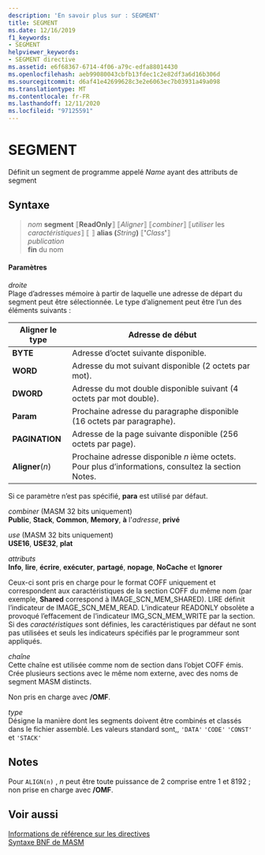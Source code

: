```yaml
---
description: 'En savoir plus sur : SEGMENT'
title: SEGMENT
ms.date: 12/16/2019
f1_keywords:
- SEGMENT
helpviewer_keywords:
- SEGMENT directive
ms.assetid: e6f68367-6714-4f06-a79c-edfa88014430
ms.openlocfilehash: aeb99080043cbfb13fdec1c2e82df3a6d16b306d
ms.sourcegitcommit: d6af41e42699628c3e2e6063ec7b03931a49a098
ms.translationtype: MT
ms.contentlocale: fr-FR
ms.lasthandoff: 12/11/2020
ms.locfileid: "97125591"
---
```

# <a name="segment"></a>SEGMENT

Définit un segment de programme appelé *Name* ayant des attributs de segment

## <a name="syntax"></a>Syntaxe

> *nom* **segment** ⟦**ReadOnly**⟧ ⟦*Aligner*⟧ ⟦*combiner*⟧ ⟦*utiliser* les *caractéristiques*⟧ ⟦ ⟧ **alias (**_String_**)** ⟦__'__*Class*__'__⟧ \
> *publication*\
>  **fin** du nom

#### <a name="parameters"></a>Paramètres

*droite*\
Plage d’adresses mémoire à partir de laquelle une adresse de départ du segment peut être sélectionnée. Le type d’alignement peut être l’un des éléments suivants :

|Aligner le type|Adresse de début|
|----------------|----------------------|
|**BYTE**|Adresse d’octet suivante disponible.|
|**WORD**|Adresse du mot suivant disponible (2 octets par mot).|
|**DWORD**|Adresse du mot double disponible suivant (4 octets par mot double).|
|**Param**|Prochaine adresse du paragraphe disponible (16 octets par paragraphe).|
|**PAGINATION**|Adresse de la page suivante disponible (256 octets par page).|
|**Aligner**(*n*)|Prochaine adresse disponible *n* ième octets. Pour plus d’informations, consultez la section Notes.|

Si ce paramètre n’est pas spécifié, **para** est utilisé par défaut.

*combiner* (MASM 32 bits uniquement) \
**Public**, **Stack**, **Common**, **Memory**, **à** l'<em>adresse</em>, **privé**

*use* (MASM 32 bits uniquement) \
**USE16**, **USE32**, **plat**

*attributs*\
**Info**, **lire**, **écrire**, **exécuter**, **partagé**, **nopage**, **NoCache** et **Ignorer**

Ceux-ci sont pris en charge pour le format COFF uniquement et correspondent aux caractéristiques de la section COFF du même nom (par exemple, **Shared** correspond à IMAGE_SCN_MEM_SHARED). LIRE définit l’indicateur de IMAGE_SCN_MEM_READ. L’indicateur READONLY obsolète a provoqué l’effacement de l’indicateur IMG_SCN_MEM_WRITE par la section. Si des *caractéristiques* sont définies, les caractéristiques par défaut ne sont pas utilisées et seuls les indicateurs spécifiés par le programmeur sont appliqués.

_chaîne_\
Cette chaîne est utilisée comme nom de section dans l’objet COFF émis.  Crée plusieurs sections avec le même nom externe, avec des noms de segment MASM distincts.

Non pris en charge avec **/OMF**.

*type*\
Désigne la manière dont les segments doivent être combinés et classés dans le fichier assemblé. Les valeurs standard sont,, `'DATA'` `'CODE'` `'CONST'` et `'STACK'`

## <a name="remarks"></a>Notes

Pour `ALIGN(n)` , *n* peut être toute puissance de 2 comprise entre 1 et 8192 ; non prise en charge avec **/OMF**.

## <a name="see-also"></a>Voir aussi

[Informations de référence sur les directives](directives-reference.md)\
[Syntaxe BNF de MASM](masm-bnf-grammar.md)
